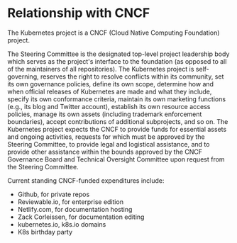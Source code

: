 # Relationship with CNCF

The Kubernetes project is a CNCF (Cloud Native Computing Foundation) project. 

The Steering Committee is the designated top-level project leadership body which serves 
as the project's interface to the foundation (as opposed to all of the maintainers of all
repositories). The Kubernetes project is self-governing, reserves the right to resolve 
conflicts within its community, set its own governance policies, define its own scope, 
determine how and when official releases of Kubernetes are made and what they include, 
specify its own conformance criteria, maintain its own marketing functions 
(e.g., its blog and Twitter account), establish its own resource 
access policies, manage its own assets (including trademark enforcement boundaries), accept 
contributions of additional subprojects, and so on. The Kubernetes project expects the CNCF
to provide funds for essential assets and ongoing activities, requests for which must be 
approved by the Steering Committee, to provide legal and logistical assistance, and to provide 
other assistance within the bounds approved by the CNCF Governance Board and Technical Oversight
Committee upon request from the Steering Committee.

Current standing CNCF-funded expenditures include:
* Github, for private repos
* Reviewable.io, for enterprise edition
* Netlify.com, for documentation hosting
* Zack Corleissen, for documentation editing
* kubernetes.io, k8s.io domains
* K8s birthday party
